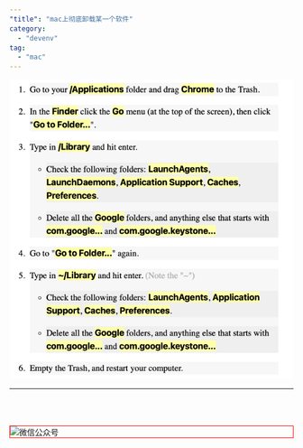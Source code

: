 ```yaml
---
"title": "mac上彻底卸载某一个软件"
category:
  - "devenv"
tag:
  - "mac"
---
```


![](./images/2023-10-24-18-19-03.png)


---

<br /><br /><br />
<img style="border:1px red solid; display:block; margin:0 auto;" :src="$withBase('/qrcode.jpg')" alt="微信公众号" />



